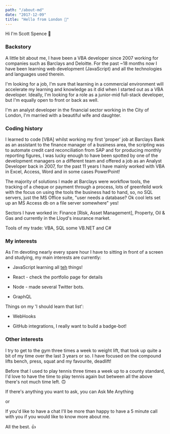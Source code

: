 ```yaml
---
path: "/about-md"
date: "2017-12-09"
title: "Hello from London 👋"
---
```


Hi I'm Scott Spence 👋

### Backstory

A little bit about me, I have been a VBA developer since 2007 working
for companies such as Barclays and Deloitte. For the past ~18 months
now I have been learning web development (JavaScript) and all the
technologies and languages used therein.

I'm looking for a job, I'm sure that learning in a commercial
environment will accelerate my learning and knowledge as it did when I
started out as a VBA developer. Ideally, I'm looking for a role as a
junior-mid full-stack developer, but I'm equally open to front or back
as well.

I'm an analyst developer in the financial sector working in the City
of London, I'm married with a beautiful wife and daughter.

### Coding history

I learned to code [VBA] whilst working my first 'proper' job at
Barclays Bank as an assistant to the finance manager of a business
area, the scripting was to automate credit card reconciliation from
SAP and for producing monthly reporting figures, I was lucky enough to
have been spotted by one of the development managers on a different
team and offered a job as an Analyst Developer back in 2007, for the
past 11 years I have mainly worked with VBA in Excel, Access, Word and
in some cases PowerPoint!

The majority of solutions I made at Barclays were workflow tools, the
tracking of a cheque or payment through a process, lots of greenfeild
work with the focus on using the tools the business had to hand, so,
no SQL servers, just the MS Office suite, "user needs a database? Ok
cool lets set up an MS Access db on a file server somewhere" yes!

Sectors I have worked in: Finance [Risk, Asset Management], Property,
Oil & Gas and currently in the Lloyd's insurance market.

Tools of my trade: VBA, SQL some VB.NET and C#

### My interests

As I'm devoting nearly every spare hour I have to sitting in front of
a screen and studying, my main interests are currently:

* JavaScript learning all [teh] things!

* React - check the portfolio page for details

* Node - made several Twitter bots.

* GraphQL

Things on my 'I should learn that list':

* WebHooks

* GitHub integrations, I really want to build a badge-bot!

### Other interests

I try to get to the gym three times a week to weight lift, that took
up quite a bit of my time over the last 3 years or so. I have focused
on the compound lifts bench, press, squat and my favourite, deadlift!

Before that I used to play tennis three times a week up to a county
standard, I'd love to have the time to play tennis again but between
all the above there's not much time left. 🙃

If there's anything you want to ask, you can Ask Me Anything

or

If you'd like to have a chat I'll be more than happy to have a 5
minute call with you if you would like to know more about me.

All the best. 👍

[teh]: # 'I know how to spell "the"'
